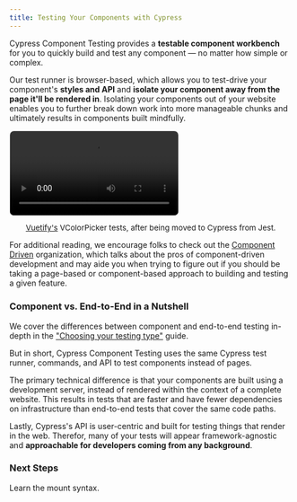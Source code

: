 ```yaml
---
title: Testing Your Components with Cypress
---
```


Cypress Component Testing provides a **testable component workbench** for you to
quickly build and test any component — no matter how simple or complex.

<!-- TODO: Simple example of icons and percy -->
<!-- TODO: Complex, heavy with business domain -->

Our test runner is browser-based, which allows you to test-drive your
component's **styles and API** and **isolate your component away from the page
it'll be rendered in**. Isolating your components out of your website enables
you to further break down work into more manageable chunks and ultimately
results in components built mindfully.

<video loop="true" controls autoplay="true" style="border-radius: 8px; border: 1px solid #eaeaea;">
  <source src="/img/vuetify-color-picker-example.webm" type="video/webm">
</video>

<p style="font-size: 0.85rem; text-align: center;"><a href="https://vuetifyjs.com/en/components/color-pickers/">Vuetify's</a> VColorPicker tests, after being moved to Cypress from Jest.</p>

For additional reading, we encourage folks to check out the
[Component Driven](https://componentdriven.org) organization, which talks about
the pros of component-driven development and may aide you when trying to figure
out if you should be taking a page-based or component-based approach to building
and testing a given feature.

### Component vs. End-to-End in a Nutshell

We cover the differences between component and end-to-end testing in-depth in
the ["Choosing your testing type"]() guide.

But in short, Cypress Component Testing uses the same Cypress test runner,
commands, and API to test components instead of pages.

The primary technical difference is that your components are built using a
development server, instead of rendered within the context of a complete
website. This results in tests that are faster and have fewer dependencies on
infrastructure than end-to-end tests that cover the same code paths.

Lastly, Cypress's API is user-centric and built for testing things that render
in the web. Therefor, many of your tests will appear framework-agnostic and
**approachable for developers coming from any background**.

### Next Steps

Learn the mount syntax.
